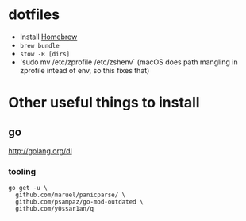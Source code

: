 dotfiles
========

- Install [Homebrew](https://brew.sh/)
- `brew bundle`
- `stow -R [dirs]`
- 'sudo mv /etc/zprofile /etc/zshenv` (macOS does path mangling in zprofile intead of env, so this fixes that)

# Other useful things to install

## go

http://golang.org/dl

### tooling

    go get -u \
      github.com/maruel/panicparse/ \
      github.com/psampaz/go-mod-outdated \
      github.com/y0ssar1an/q
